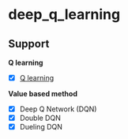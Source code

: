 # deep_q_learning
## Support
**Q learning**
- [x] [Q learning](https://github.com/junfeizhuang/deep_q_learning/tree/master/q_learning) 

**Value based method**
- [x] Deep Q Network (DQN)
- [x] Double DQN
- [x] Dueling DQN
